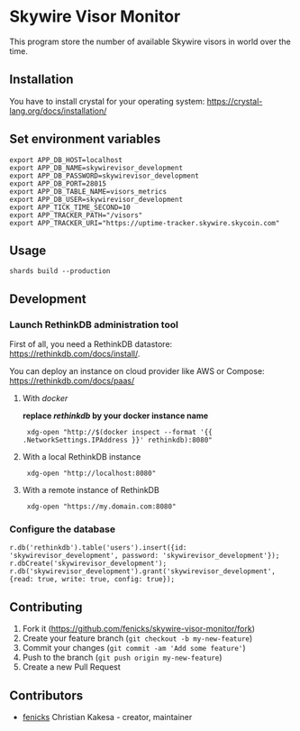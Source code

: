 # Skywire Visor Monitor

This program store the number of available Skywire visors in world over the time.

## Installation

You have to install crystal for your operating system: https://crystal-lang.org/docs/installation/

## Set environment variables

    export APP_DB_HOST=localhost
    export APP_DB_NAME=skywirevisor_development
    export APP_DB_PASSWORD=skywirevisor_development
    export APP_DB_PORT=28015
    export APP_DB_TABLE_NAME=visors_metrics
    export APP_DB_USER=skywirevisor_development
    export APP_TICK_TIME_SECOND=10
    export APP_TRACKER_PATH="/visors"
    export APP_TRACKER_URI="https://uptime-tracker.skywire.skycoin.com"

## Usage

    shards build --production

## Development

### Launch RethinkDB administration tool

First of all, you need a RethinkDB datastore: https://rethinkdb.com/docs/install/.

You can deploy an instance on cloud provider like AWS or Compose: https://rethinkdb.com/docs/paas/

1. With *docker*

    __replace *rethinkdb* by your docker instance name__

        xdg-open "http://$(docker inspect --format '{{ .NetworkSettings.IPAddress }}' rethinkdb):8080"

2. With a local RethinkDB instance

        xdg-open "http://localhost:8080"

3. With a remote instance of RethinkDB

        xdg-open "https://my.domain.com:8080"

### Configure the database

    r.db('rethinkdb').table('users').insert({id: 'skywirevisor_development', password: 'skywirevisor_development'});
    r.dbCreate('skywirevisor_development');
    r.db('skywirevisor_development').grant('skywirevisor_development', {read: true, write: true, config: true});

## Contributing

1. Fork it (<https://github.com/fenicks/skywire-visor-monitor/fork>)
2. Create your feature branch (`git checkout -b my-new-feature`)
3. Commit your changes (`git commit -am 'Add some feature'`)
4. Push to the branch (`git push origin my-new-feature`)
5. Create a new Pull Request

## Contributors

- [fenicks](https://github.com/fenicks) Christian Kakesa - creator, maintainer
